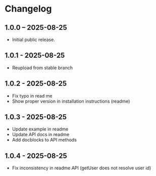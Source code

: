 # Changelog

## 1.0.0 – 2025-08-25
- Initial public release.

## 1.0.1 - 2025-08-25
- Reupload from stable branch

## 1.0.2 - 2025-08-25
- Fix typo in read me
- Show proper version in installation instructions (readme)

## 1.0.3 - 2025-08-25
- Update example in readme
- Update API docs in readme
- Add docblocks to API methods

## 1.0.4 - 2025-08-25
- Fix inconsistency in readme API (getUser does not resolve user id)